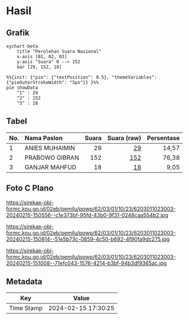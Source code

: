 # Hasil

## Grafik

```mermaid
xychart-beta
    title "Perolehan Suara Nasional"
    x-axis [01, 02, 03]
    y-axis "Suara" 0 --> 152
    bar [29, 152, 18]
```

```mermaid
%%{init: {"pie": {"textPosition": 0.5}, "themeVariables": {"pieOuterStrokeWidth": "5px"}} }%%
pie showData
    "1" : 29
    "2" : 152
    "3" : 18
```

## Tabel

| No. | Nama Paslon    | Suara | Suara (raw) | Persentase |
|:--- |:-------------- | -----:| -----------:| ----------:|
| 1   | ANIES MUHAIMIN | 29    | [29][p-1]   | 14,57      |
| 2   | PRABOWO GIBRAN | 152   | [152][p-2]  | 76,38      |
| 3   | GANJAR MAHFUD  | 18    | [18][p-3]   | 9,05       |


[p-1]: https://github.com/gigit-pemilu/pemilu-2024/blob/main/pilpres/hitung-suara/sub/62-kalimantan-tengah/sub/03-kapuas/sub/01-selat/sub/1023-panamas/sub/003-tps/sub/paslon-1.txt
[p-2]: https://github.com/gigit-pemilu/pemilu-2024/blob/main/pilpres/hitung-suara/sub/62-kalimantan-tengah/sub/03-kapuas/sub/01-selat/sub/1023-panamas/sub/003-tps/sub/paslon-2.txt
[p-3]: https://github.com/gigit-pemilu/pemilu-2024/blob/main/pilpres/hitung-suara/sub/62-kalimantan-tengah/sub/03-kapuas/sub/01-selat/sub/1023-panamas/sub/003-tps/sub/paslon-3.txt

## Foto C Plano

https://sirekap-obj-formc.kpu.go.id/02eb/pemilu/ppwp/62/03/01/10/23/6203011023003-20240215-150556--c1e373bf-95fd-43b0-9f31-0248caa554b2.jpg

https://sirekap-obj-formc.kpu.go.id/02eb/pemilu/ppwp/62/03/01/10/23/6203011023003-20240215-150814--51e5b73c-0859-4c50-b692-4f90fa9dc275.jpg

https://sirekap-obj-formc.kpu.go.id/02eb/pemilu/ppwp/62/03/01/10/23/6203011023003-20240215-151008--71efc043-1576-4214-b3bf-94b3df9365ac.jpg


## Metadata

| Key        | Value               |
| ---------- | ------------------- |
| Time Stamp | 2024-02-15 17:30:25 |



